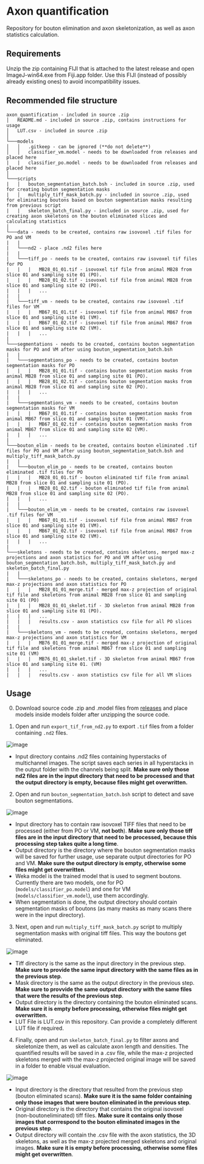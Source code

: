 # Axon quantification
Repository for bouton elimination and axon skeletonization, as well as axon statistics calculation.

## Requirements

Unzip the zip containing FIJI that is attached to the latest release and open ImageJ-win64.exe from Fiji.app folder. Use this FIJI (instead of possibly already existing ones) to avoid incompatibility issues.

## Recommended file structure

```
axon_quantification - included in source .zip
│   README.md - included in source .zip, contains instructions for usage
│   LUT.csv - included in source .zip
│
└───models
│   │   .gitkeep - can be ignored (**do not delete**)
│   │   classifier_vm.model - needs to be downloaded from releases and placed here
|   |   classifier_po.model - needs to be downloaded from releases and placed here
│   
└───scripts
|   │   bouton_segmentation_batch.bsh - included in source .zip, used for creating bouton segmentation masks
|   │   multiply_tiff_mask_batch.py - included in source .zip, used for eliminating boutons based on bouton segmentation masks resulting from previous script
|   |   skeleton_batch_final.py - included in source .zip, used for creating axon skeletons on the bouton eliminated slices and calculating statistics
│   
└───data - needs to be created, contains raw isovoxel .tif files for PO and VM
|   |
|   └───nd2 - place .nd2 files here
|   |
|   └───tiff_po - needs to be created, contains raw isovoxel tif files for PO
|   |   |   MB28_01_01.tif - isovoxel tif file from animal MB28 from slice 01 and sampling site 01 (PO).
|   |   |   MB28_01_02.tif - isovoxel tif file from animal MB28 from slice 01 and sampling site 02 (PO).
|   |   |   ...
|   |
|   └───tiff_vm - needs to be created, contains raw isovoxel .tif files for VM
|   |   |   MB67_01_01.tif - isovoxel tif file from animal MB67 from slice 01 and sampling site 01 (VM).
|   |   |   MB67_01_02.tif - isovoxel tif file from animal MB67 from slice 01 and sampling site 02 (VM).
|   |   |   ...
|
└───segmentations - needs to be created, contains bouton segmentation masks for PO and VM after using bouton_segmentation_batch.bsh
|   |
|   └───segmentations_po - needs to be created, contains bouton segmentation masks for PO
|   |   |   MB28_01_01.tif - contains bouton segmentation masks from animal MB28 from slice 01 and sampling site 01 (PO).
|   |   |   MB28_01_02.tif - contains bouton segmentation masks from animal MB28 from slice 01 and sampling site 02 (PO).
|   |   |   ...
|   |
|   └───segmentations_vm - needs to be created, contains bouton segmentation masks for VM
|   |   |   MB67_01_01.tif - contains bouton segmentation masks from animal MB67 from slice 01 and sampling site 01 (VM).
|   |   |   MB67_01_02.tif - contains bouton segmentation masks from animal MB67 from slice 01 and sampling site 02 (VM).
|   |   |   ...
|
└───bouton_elim - needs to be created, contains bouton eliminated .tif files for PO and VM after using bouton_segmentation_batch.bsh and multiply_tiff_mask_batch.py
|   |
|   └───bouton_elim_po - needs to be created, contains bouton eliminated .tif files for PO
|   |   |   MB28_01_01.tif - bouton eliminated tif file from animal MB28 from slice 01 and sampling site 01 (PO).
|   |   |   MB28_01_02.tif - bouton eliminated tif file from animal MB28 from slice 01 and sampling site 02 (PO).
|   |   |   ...
|   |
|   └───bouton_elim_vm - needs to be created, contains raw isovoxel .tif files for VM
|   |   |   MB67_01_01.tif - isovoxel tif file from animal MB67 from slice 01 and sampling site 01 (VM).
|   |   |   MB67_01_02.tif - isovoxel tif file from animal MB67 from slice 01 and sampling site 02 (VM).
|   |   |   ...
|
└───skeletons - needs to be created, contains skeletons, merged max-z projections and axon statistics for PO and VM after using bouton_segmentation_batch.bsh, multiply_tiff_mask_batch.py and skeleton_batch_final.py
|   |
|   └───skeletons_po - needs to be created, contains skeletons, merged max-z projections and axon statistics for PO
|   |   |   MB28_01_01_merge.tif - merged max-z projection of original tif file and skeletons from animal MB28 from slice 01 and sampling site 01 (PO)
|   |   |   MB28_01_01_skelet.tif - 3D skeleton from animal MB28 from slice 01 and sampling site 01 (PO).
|   |   |   ...
|   |   |   results.csv - axon statistics csv file for all PO slices
|   |
|   └───skeletons_vm - needs to be created, contains skeletons, merged max-z projections and axon statistics for VM
|   |   |   MB76_01_01_merge.tif - merged max-z projection of original tif file and skeletons from animal MB67 from slice 01 and sampling site 01 (VM)
|   |   |   MB76_01_01_skelet.tif - 3D skeleton from animal MB67 from slice 01 and sampling site 01. (VM)
|   |   |   ...
|   |   |   results.csv - axon statistics csv file for all VM slices

```

## Usage

0. Download source code .zip and .model files from [releases](https://github.com/lorinczszabolcs/axon_quantification/releases/tag/v0.2.2) and place models inside models folder after unzipping the source code.

1. Open and run `export_tif_from_nd2.py` to export `.tif` files from a folder containing `.nd2` files.

  ![image](https://user-images.githubusercontent.com/13637835/203436560-e44774f8-0df0-4505-9e7f-07da16510380.png)
  - Input directory contains .nd2 files containing hyperstacks of multichannel images. The script saves each series in all hyperstacks in the output folder with the channels being split. **Make sure only those nd2 files are in the input directory that need to be processed and that the output directory is empty, because files might get overwritten.**

2. Open and run `bouton_segmentation_batch.bsh` script to detect and save bouton segmentations.

  ![image](https://user-images.githubusercontent.com/13637835/182021121-6677bea7-98e8-4d57-a9dc-95468d888bd4.png)
  - Input directory has to contain raw isovoxel TIFF files that need to be processed (either from PO or VM, **not both**). **Make sure only those tiff files are in the input directory that need to be processed, because this processing step takes quite a long time**.  
  - Output directory is the directory where the bouton segmentation masks will be saved for further usage, use separate output directories for PO and VM. **Make sure the output directory is empty, otherwise some files might get overwritten**.
  - Weka model is the trained model that is used to segment boutons. Currently there are two models, one for PO (`models/classifier_po.model`) and one for VM (`models/classifier_vm.model`), use them accordingly.
  - When segmentation is done, the output directory should contain segmentation masks of boutons (as many masks as many scans there were in the input directory).

3. Next, open and run `multiply_tiff_mask_batch.py` script to multiply segmentation masks with original tiff files. This way the boutons get eliminated.

  ![image](https://user-images.githubusercontent.com/13637835/182021466-b8070324-6ce3-4125-9108-6ae6dc826b28.png)
  - Tiff directory is the same as the input directory in the previous step. **Make sure to provide the same input directory with the same files as in the previous step**.
  - Mask directory is the same as the output directory in the previous step. **Make sure to provvide the same output directory with the same files that were the results of the previous step**.
  - Output directory is the directory containing the bouton eliminated scans. **Make sure it is empty before processing, otherwise files might get overwritten.**
  - LUT File is LUT.csv in this repository. Can provide a completely different LUT file if required.

4. Finally, open and run `skeleton_batch_final.py` to filter axons and skeletonize them, as well as calculate axon length and densities. The quantified results will be saved in a .csv file, while the max-z projected skeletons merged with the max-z projected original image will be saved in a folder to enable visual evaluation.

  ![image](https://user-images.githubusercontent.com/13637835/182021684-b351bbf4-7e38-4f2a-9b19-320e1dfa2523.png)
  - Input directory is the directory that resulted from the previous step (bouton eliminated scans). **Make sure it is the same folder containing only those images that were bouton eliminated in the previous step**.
  - Original directory is the directory that contains the original isovoxel (non-boutoneliminated) tiff files. **Make sure it contains only those images that corrrespond to the bouton eliminated images in the previous step**.
  - Output directory will contain the .csv file with the axon statistics, the 3D skeletons, as well as the max-z projected merged skeletons and original images. **Make sure it is empty before processing, otherwise some files might get overwritten**.
